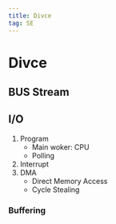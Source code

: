 ```yaml
---  
title: Divce  
tag: SE  
---  
```


# Divce  

## BUS Stream  

## I/O  
1. Program    
	- Main woker: CPU  
	- Polling  
2. Interrupt  
3. DMA  
	- Direct Memory Access  
	- Cycle Stealing  

### Buffering  





